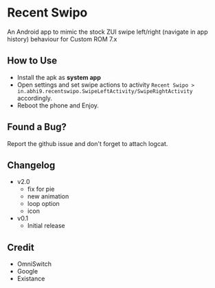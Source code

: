 # Recent Swipo
An Android app to mimic the stock ZUI swipe left/right (navigate in app history) behaviour for Custom ROM 7.x

## How to Use
* Install the apk as **system app**
* Open settings and set swipe actions to activity
`Recent Swipo > in.abhi9.recentswipo.SwipeLeftActivity/SwipeRightActivity` accordingly.
* Reboot the phone and Enjoy.

## Found a Bug?
Report the github issue and don't forget to attach logcat.

## Changelog
* v2.0
  * fix for pie
  * new animation
  * loop option
  * icon
* v0.1
  * Initial release


## Credit
- OmniSwitch
- Google
- Existance
